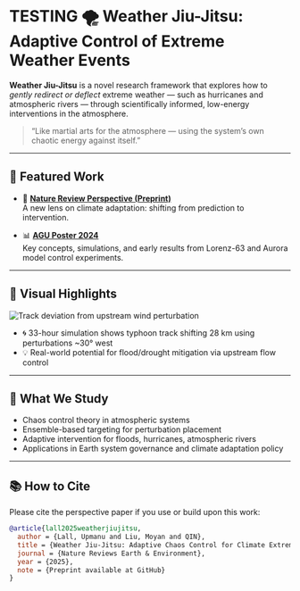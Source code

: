# TESTING 🌪️ Weather Jiu-Jitsu: Adaptive Control of Extreme Weather Events

**Weather Jiu-Jitsu** is a novel research framework that explores how to *gently redirect or deflect* extreme weather — such as hurricanes and atmospheric rivers — through scientifically informed, low-energy interventions in the atmosphere.

> “Like martial arts for the atmosphere — using the system’s own chaotic energy against itself.”

---

## 📄 Featured Work

- 🔬 **[Nature Review Perspective (Preprint)](./papers/weatherjiujitsu-perspective.pdf)**  
  A new lens on climate adaptation: shifting from prediction to intervention.

- 📊 **[AGU Poster 2024](./papers/AGU-poster-dec2024.pdf)**  
  Key concepts, simulations, and early results from Lorenz-63 and Aurora model control experiments.

---

## 🎥 Visual Highlights

![Track deviation from upstream wind perturbation](./media/AR-path-shift.gif)

- 🌀 33-hour simulation shows typhoon track shifting 28 km using perturbations ~30° west
- 💡 Real-world potential for flood/drought mitigation via upstream flow control

---

## 🧠 What We Study

- Chaos control theory in atmospheric systems  
- Ensemble-based targeting for perturbation placement  
- Adaptive intervention for floods, hurricanes, atmospheric rivers  
- Applications in Earth system governance and climate adaptation policy

---

## 📚 How to Cite

Please cite the perspective paper if you use or build upon this work:

```bibtex
@article{lall2025weatherjiujitsu,
  author = {Lall, Upmanu and Liu, Moyan and QIN},
  title = {Weather Jiu-Jitsu: Adaptive Chaos Control for Climate Extremes},
  journal = {Nature Reviews Earth & Environment},
  year = {2025},
  note = {Preprint available at GitHub}
}
